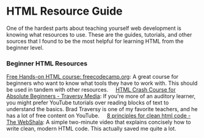 # HTML Resource Guide

One of the hardest parts about teaching yourself web development is knowing what resources to use. These are the guides, tutorials, and other sources that I found to be the most helpful for learning HTML from the beginner level.

### Beginner HTML Resources
[Free Hands-on HTML course: freecodecamp.org](https://www.freecodecamp.org/learn/responsive-web-design/basic-html-and-html5/): A great course for beginners who want to know what tools they have to work with. This should be used in tandem with other resources. 
&nbsp;
&nbsp;
[HTML Crash Course for Absolute Beginners - Traversy Media](https://www.youtube.com/watch?v=UB1O30fR-EE): If you're more of an auditory learner, you might prefer YouTube tutorials over reading blocks of text to understand the basics. Brad Traversy is one of my favorite teachers, and he has a lot of free content on YouTube. 
&nbsp;
&nbsp;
[8 principles for clean html code - The WebShala](https://www.youtube.com/watch?v=mveMwXsM94w): A simple two-minute video that explains concisely how to write clean, modern HTML code. This actually saved me quite a lot.